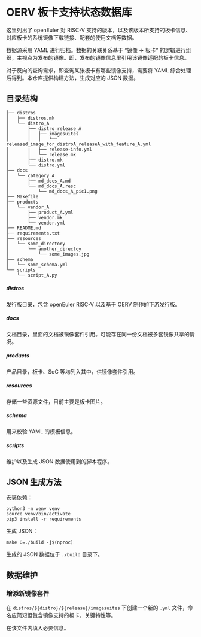 # OERV 板卡支持状态数据库

这里列出了 openEuler 对 RISC-V 支持的版本，以及该版本所支持的板卡信息、对应板卡的系统镜像下载链接、配套的使用文档等数据。

数据源采用 YAML 进行归档。数据的关联关系基于 “镜像 -> 板卡” 的逻辑进行组织，主视点为发布的镜像。即，发布的镜像信息里引用该镜像适配的板卡信息。

对于反向的查询需求，即查询某张板卡有哪些镜像支持，需要将 YAML 综合处理后得到。本仓库提供构建方法，生成对应的 JSON 数据。

## 目录结构

```
├── distros
│   ├── distros.mk
│   └── distro_A
│       ├── distro_release_A
│       │   ├── imagesuites
│       │   │   └── released_image_for_distroA_releaseA_with_feature_A.yml
│       │   ├── release-info.yml
│       │   └── release.mk
│       ├── distro.mk
│       └── distro.yml
├── docs
│   └── category_A
│       ├── md_docs_A.md
│       └── md_docs_A.resc
│           └── md_docs_A_pic1.png
├── Makefile
├── products
│   └── vendor_A
│       ├── product_A.yml
│       ├── vendor.mk
│       └── vendor.yml
├── README.md
├── requirements.txt
├── resources
│   └── some_directory
│       └── another_directoy
│           └── some_images.jpg
├── schema
│   └── some_schema.yml
└── scripts
    └── script_A.py
```

##### distros

发行版目录，包含 openEuler RISC-V 以及基于 OERV 制作的下游发行版。

##### docs

文档目录，里面的文档被镜像套件引用。可能存在同一份文档被多套镜像共享的情况。

##### products

产品目录，板卡、SoC 等均列入其中，供镜像套件引用。

##### resources

存储一些资源文件，目前主要是板卡图片。

##### schema

用来校验 YAML 的模板信息。

##### scripts

维护以及生成 JSON 数据使用到的脚本程序。

## JSON 生成方法

安装依赖：

```shell
python3 -m venv venv
source venv/bin/activate
pip3 install -r requirements
```

生成 JSON：

```shell
make O=./build -j$(nproc)
```

生成的 JSON 数据位于 `./build` 目录下。

## 数据维护

### 增添新镜像套件

在 `distros/${distro}/${release}/imagesuites` 下创建一个新的 `.yml` 文件，命名应简短但包含镜像支持的板卡，关键特性等。

在该文件内填入必要信息。
